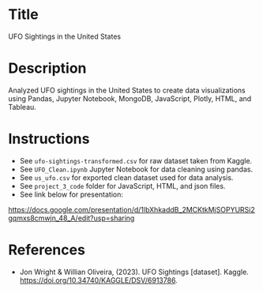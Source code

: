 # Title
UFO Sightings in the United States

# Description
Analyzed UFO sightings in the United States to create data visualizations using Pandas, Jupyter Notebook, MongoDB, JavaScript, Plotly, HTML, and Tableau.

# Instructions
- See `ufo-sightings-transformed.csv` for raw dataset taken from Kaggle.
- See `UFO_Clean.ipynb` Jupyter Notebook for data cleaning using pandas.
- See `us_ufo.csv` for exported clean dataset used for data analysis.
- See `project_3_code` folder for JavaScript, HTML, and json files.
- See link below for presentation:

https://docs.google.com/presentation/d/1lbXhkaddB_2MCKtkMjSOPYURSi2gqmxs8cmwjn_48_A/edit?usp=sharing


# References
- Jon Wright & Willian Oliveira, (2023). UFO Sightings [dataset]. Kaggle. https://doi.org/10.34740/KAGGLE/DSV/6913786.